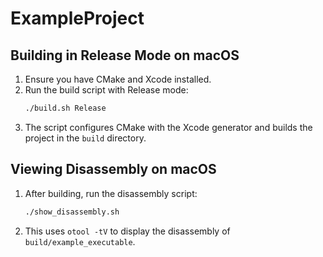 # ExampleProject

## Building in Release Mode on macOS

1. Ensure you have CMake and Xcode installed.
2. Run the build script with Release mode:
   ```bash
   ./build.sh Release
   ```
3. The script configures CMake with the Xcode generator and builds the project in the `build` directory.

## Viewing Disassembly on macOS

1. After building, run the disassembly script:
   ```bash
   ./show_disassembly.sh
   ```
2. This uses `otool -tV` to display the disassembly of `build/example_executable`.
